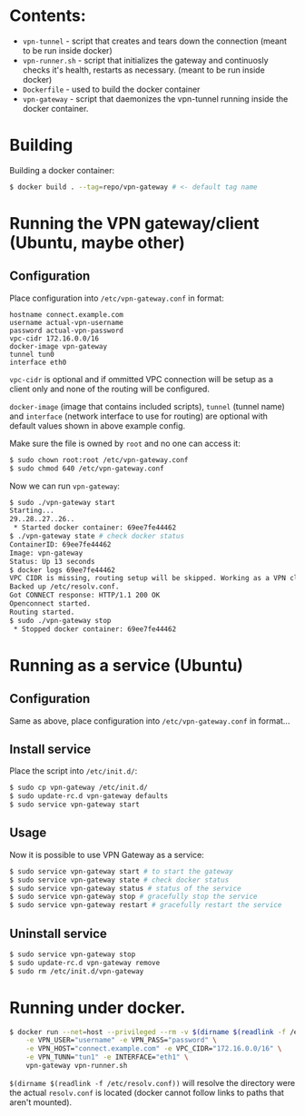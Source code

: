 # Contents:

* `vpn-tunnel` - script that creates and tears down the connection (meant to be run inside docker)
* `vpn-runner.sh` - script that initializes the gateway and continuosly checks
  it's health, restarts as necessary. (meant to be run inside docker)
* `Dockerfile` - used to build the docker container
* `vpn-gateway` - script that daemonizes the vpn-tunnel running inside the docker container.

# Building

Building a docker container:

```bash
$ docker build . --tag=repo/vpn-gateway # <- default tag name
```

# Running the VPN gateway/client (Ubuntu, maybe other)

## Configuration

Place configuration into `/etc/vpn-gateway.conf` in format:

```
hostname connect.example.com
username actual-vpn-username
password actual-vpn-password
vpc-cidr 172.16.0.0/16
docker-image vpn-gateway
tunnel tun0 
interface eth0
```

`vpc-cidr` is optional and if ommitted VPC connection will be setup as a
client only and none of the routing will be configured.

`docker-image` (image that contains included scripts), `tunnel` (tunnel name)
and `interface` (network interface to use for routing) are optional with default
values shown in above example config.

Make sure the file is owned by `root` and no one can access it:

```bash
$ sudo chown root:root /etc/vpn-gateway.conf 
$ sudo chmod 640 /etc/vpn-gateway.conf 
```

Now we can run `vpn-gateway`:

```bash
$ sudo ./vpn-gateway start
Starting...
29..28..27..26..
 * Started docker container: 69ee7fe44462
$ ./vpn-gateway state # check docker status
ContainerID: 69ee7fe44462 
Image: vpn-gateway 
Status: Up 13 seconds
$ docker logs 69ee7fe44462
VPC CIDR is missing, routing setup will be skipped. Working as a VPN client only.
Backed up /etc/resolv.conf.
Got CONNECT response: HTTP/1.1 200 OK
Openconnect started.
Routing started.
$ sudo ./vpn-gateway stop
 * Stopped docker container: 69ee7fe44462
```

# Running as a service (Ubuntu)

## Configuration

Same as above, place configuration into `/etc/vpn-gateway.conf` in format...

## Install service

Place the script into `/etc/init.d/`:
```bash
$ sudo cp vpn-gateway /etc/init.d/
$ sudo update-rc.d vpn-gateway defaults
$ sudo service vpn-gateway start
```

## Usage

Now it is possible to use VPN Gateway as a service:

```bash
$ sudo service vpn-gateway start # to start the gateway
$ sudo service vpn-gateway state # check docker status
$ sudo service vpn-gateway status # status of the service
$ sudo service vpn-gateway stop # gracefully stop the service
$ sudo service vpn-gateway restart # gracefully restart the service
```

## Uninstall service

```bash
$ sudo service vpn-gateway stop
$ sudo update-rc.d vpn-gateway remove
$ sudo rm /etc/init.d/vpn-gateway
```

# Running under docker.

```bash
$ docker run --net=host --privileged --rm -v $(dirname $(readlink -f /etc/resolv.conf)):/etc-host \
    -e VPN_USER="username" -e VPN_PASS="password" \
    -e VPN_HOST="connect.example.com" -e VPC_CIDR="172.16.0.0/16" \
    -e VPN_TUNN="tun1" -e INTERFACE="eth1" \
    vpn-gateway vpn-runner.sh
```

`$(dirname $(readlink -f /etc/resolv.conf))` will resolve the directory were the
actual `resolv.conf` is located (docker cannot follow links to paths that aren't
mounted).

